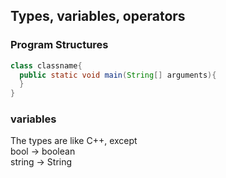 ## Types, variables, operators

### Program Structures
```java
class classname{
  public static void main(String[] arguments){
  }
}
```

### variables
The types are like C++, except  
bool ->  boolean  
string -> String
